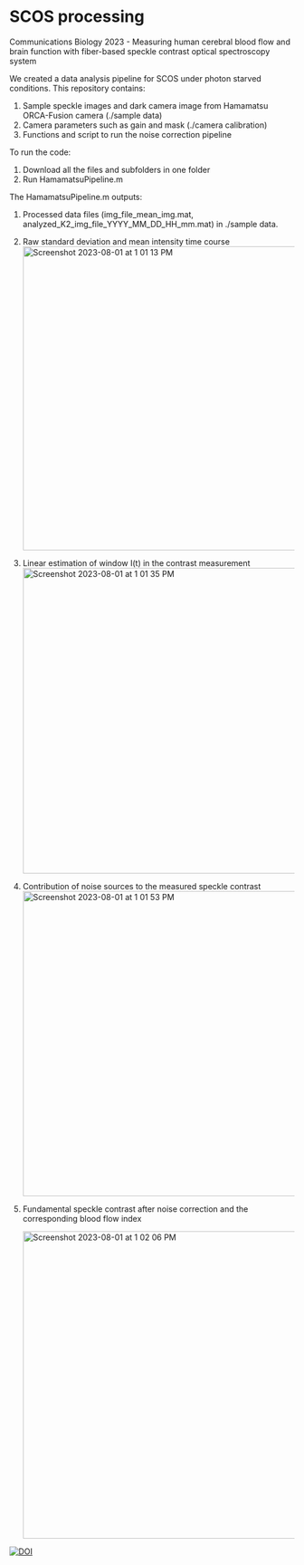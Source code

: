 # SCOS processing

Communications Biology 2023 - Measuring human cerebral blood flow and brain function with fiber-based speckle contrast optical spectroscopy system

We created a data analysis pipeline for SCOS under photon starved conditions. This repository contains:

1) Sample speckle images and dark camera image from Hamamatsu ORCA-Fusion camera (./sample data)
2) Camera parameters such as gain and mask (./camera calibration)
3) Functions and script to run the noise correction pipeline

To run the code:

1) Download all the files and subfolders in one folder
2) Run HamamatsuPipeline.m

The HamamatsuPipeline.m outputs: 

1) Processed data files (img_file_mean_img.mat, analyzed_K2_img_file_YYYY_MM_DD_HH_mm.mat) in ./sample data.
2) Raw standard deviation and mean intensity time course   
   <img width="537" alt="Screenshot 2023-08-01 at 1 01 13 PM" src="https://github.com/BUNPC/2023-SCOS/assets/55467463/4ddceb44-6f8d-41f6-8597-b59867c97461">
3) Linear estimation of window I(t) in the contrast measurement
   <img width="540" alt="Screenshot 2023-08-01 at 1 01 35 PM" src="https://github.com/BUNPC/2023-SCOS/assets/55467463/6443c906-7d1e-40f4-bada-4362fe3dd914">
4) Contribution of noise sources to the measured speckle contrast
   <img width="539" alt="Screenshot 2023-08-01 at 1 01 53 PM" src="https://github.com/BUNPC/2023-SCOS/assets/55467463/d70cc54a-b65f-4537-9e13-c04fab0c9bad">
   
5) Fundamental speckle contrast after noise correction and the corresponding blood flow index

   <img width="543" alt="Screenshot 2023-08-01 at 1 02 06 PM" src="https://github.com/BUNPC/2023-SCOS/assets/55467463/578c7c4f-e610-4b15-a806-f895a126be78">

[![DOI](https://zenodo.org/badge/672077193.svg)](https://zenodo.org/badge/latestdoi/672077193)

